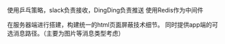 使用乒乓策略，slack负责接收，DingDing负责推送
使用Redis作为中间件

在服务器端进行搭建，构建统一的html页面屏蔽技术细节。
同时提供app端的可选消息路径。（主要为图片等消息类型考虑）